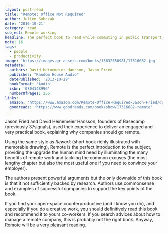 ```yaml
---
layout: post-read
title: "Remote: Office Not Required"
author: Julien Sobczak
date: '2016-10-21'
category: read
subject: Remote working
headline: The perfect book to read while commuting in public transport
note: 16
tags:
  - people
  - productivity
image: 'https://images.gr-assets.com/books/1363265098l/17316682.jpg'
metadata:
  authors: David Heinemeier Hansson, Jason Fried
  publisher: "Random House Audio"
  datePublished: '2013-10-29'
  bookFormat: 'Audio'
  isbn: '0804148996'
  numberOfPages: 256
links:
  amazon: 'https://www.amazon.com/Remote-Office-Required-Jason-Fried/dp/0804137501/'
  goodreads: 'https://www.goodreads.com/book/show/17316682-remote'
---
```


Jason Fried and David Heinemeier Hansson, founders of Basecamp (previously 37signals), used their experience to deliver an engaged and very practical book, explaining why companies should go remote.

Using the same style as *Rework* (short book richly illustrated with memorable drawing), Remote is the perfect introduction to the subject, providing the upgrade the human mind need by illuminating the many benefits of remote work and tackling the common excuses (the most lengthy chapter but also the most useful one if you need to convince your employer). 

The authors present powerful arguments but the only downside of this book is that it not sufficiently backed by research. Authors use commonsense and examples of successful companies to support the key points of the book.

If you find your open-space counterproductive (and I know you do), and especially if you do a creative work, you should definitively read this book and recommend it to yours co-workers. If you search advices about how to manage a remote company, this is probably not the right book. Anyway, Remote will be a very pleasant reading.
